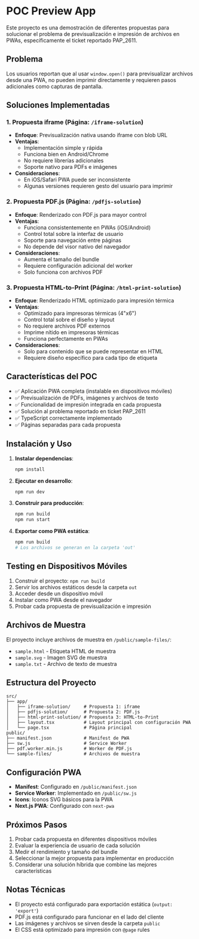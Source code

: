 # POC Preview App

Este proyecto es una demostración de diferentes propuestas para solucionar el problema de previsualización e impresión de archivos en PWAs, específicamente el ticket reportado PAP_2611.

## Problema

Los usuarios reportan que al usar `window.open()` para previsualizar archivos desde una PWA, no pueden imprimir directamente y requieren pasos adicionales como capturas de pantalla.

## Soluciones Implementadas

### 1. Propuesta iframe (Página: `/iframe-solution`)

- **Enfoque**: Previsualización nativa usando iframe con blob URL
- **Ventajas**:
  - Implementación simple y rápida
  - Funciona bien en Android/Chrome
  - No requiere librerías adicionales
  - Soporte nativo para PDFs e imágenes
- **Consideraciones**:
  - En iOS/Safari PWA puede ser inconsistente
  - Algunas versiones requieren gesto del usuario para imprimir

### 2. Propuesta PDF.js (Página: `/pdfjs-solution`)

- **Enfoque**: Renderizado con PDF.js para mayor control
- **Ventajas**:
  - Funciona consistentemente en PWAs (iOS/Android)
  - Control total sobre la interfaz de usuario
  - Soporte para navegación entre páginas
  - No depende del visor nativo del navegador
- **Consideraciones**:
  - Aumenta el tamaño del bundle
  - Requiere configuración adicional del worker
  - Solo funciona con archivos PDF

### 3. Propuesta HTML-to-Print (Página: `/html-print-solution`)

- **Enfoque**: Renderizado HTML optimizado para impresión térmica
- **Ventajas**:
  - Optimizado para impresoras térmicas (4"x6")
  - Control total sobre el diseño y layout
  - No requiere archivos PDF externos
  - Imprime nítido en impresoras térmicas
  - Funciona perfectamente en PWAs
- **Consideraciones**:
  - Solo para contenido que se puede representar en HTML
  - Requiere diseño específico para cada tipo de etiqueta

## Características del POC

- ✅ Aplicación PWA completa (instalable en dispositivos móviles)
- ✅ Previsualización de PDFs, imágenes y archivos de texto
- ✅ Funcionalidad de impresión integrada en cada propuesta
- ✅ Solución al problema reportado en ticket PAP_2611
- ✅ TypeScript correctamente implementado
- ✅ Páginas separadas para cada propuesta

## Instalación y Uso

1. **Instalar dependencias**:

   ```bash
   npm install
   ```

2. **Ejecutar en desarrollo**:

   ```bash
   npm run dev
   ```

3. **Construir para producción**:

   ```bash
   npm run build
   npm run start
   ```

4. **Exportar como PWA estática**:
   ```bash
   npm run build
   # Los archivos se generan en la carpeta 'out'
   ```

## Testing en Dispositivos Móviles

1. Construir el proyecto: `npm run build`
2. Servir los archivos estáticos desde la carpeta `out`
3. Acceder desde un dispositivo móvil
4. Instalar como PWA desde el navegador
5. Probar cada propuesta de previsualización e impresión

## Archivos de Muestra

El proyecto incluye archivos de muestra en `/public/sample-files/`:

- `sample.html` - Etiqueta HTML de muestra
- `sample.svg` - Imagen SVG de muestra
- `sample.txt` - Archivo de texto de muestra

## Estructura del Proyecto

```
src/
├── app/
│   ├── iframe-solution/     # Propuesta 1: iframe
│   ├── pdfjs-solution/      # Propuesta 2: PDF.js
│   ├── html-print-solution/ # Propuesta 3: HTML-to-Print
│   ├── layout.tsx           # Layout principal con configuración PWA
│   └── page.tsx             # Página principal
public/
├── manifest.json            # Manifest de PWA
├── sw.js                    # Service Worker
├── pdf.worker.min.js        # Worker de PDF.js
└── sample-files/            # Archivos de muestra
```

## Configuración PWA

- **Manifest**: Configurado en `/public/manifest.json`
- **Service Worker**: Implementado en `/public/sw.js`
- **Icons**: Iconos SVG básicos para la PWA
- **Next.js PWA**: Configurado con `next-pwa`

## Próximos Pasos

1. Probar cada propuesta en diferentes dispositivos móviles
2. Evaluar la experiencia de usuario de cada solución
3. Medir el rendimiento y tamaño del bundle
4. Seleccionar la mejor propuesta para implementar en producción
5. Considerar una solución híbrida que combine las mejores características

## Notas Técnicas

- El proyecto está configurado para exportación estática (`output: 'export'`)
- PDF.js está configurado para funcionar en el lado del cliente
- Las imágenes y archivos se sirven desde la carpeta `public`
- El CSS está optimizado para impresión con `@page` rules
